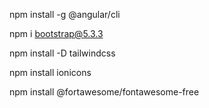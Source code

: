 npm install -g @angular/cli

npm i bootstrap@5.3.3

npm install -D tailwindcss

npm install ionicons

npm install @fortawesome/fontawesome-free
